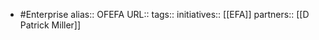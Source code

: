 - #Enterprise
  alias:: OFEFA
  URL::
  tags::
  initiatives:: [[EFA]] 
  partners:: [[D Patrick Miller]]